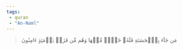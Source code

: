 ```yaml
---
tags: 
 - quran 
 - "An-Naml"
---
```


> مَن جَآءَ بِٱلۡحَسَنَةِ فَلَهُۥ خَيۡرٞ مِّنۡهَا وَهُم مِّن فَزَعٖ يَوۡمَئِذٍ ءَامِنُونَ
